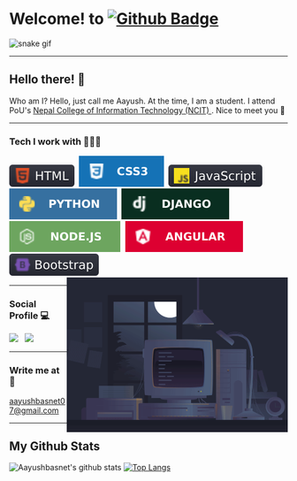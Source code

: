 # Welcome! to [![Github Badge](https://img.shields.io/badge/-Aayushbasnet-white?style=flat&logo=github&logoColor=black&link=https://github.com/Aayushbasnet/)](https://github.com/Aayushbasnet)

![snake gif](https://github.com/Aayushbasnet/Aayushbasnet/blob/output/github-contribution-grid-snake.gif)
***

## Hello there! 👋
<p align='left'>Who am I? Hello, just call me Aayush. At the time, I am a student. I attend PoU's <a href="https://ncit.edu.np/">Nepal College of Information Technology (NCIT) </a>. Nice to meet you 🤝</p>

***
### Tech I work with 👨🏻‍💻
[![HTML](/icons/HTML.svg)](https://html.com/)&nbsp;
[![CSS3](/icons/css3.svg)](https://www.w3schools.com/css/)&nbsp;
[![JavaScript](/icons/JavaScript.svg)](https://www.javascript.com/)&nbsp;
[![Python](/icons/python.svg)](python.org)&nbsp;
[![Django](/icons/django.svg)](https://www.djangoproject.com/)&nbsp;
[![NodeJS](/icons/nodejs.svg)](https://nodejs.org/)&nbsp;
[![Angular](/icons/angular.svg)](https://angular.io/cli)&nbsp;
[![Bootstrap](/icons/Bootstrap.svg)](https://getbootstrap.com/)&nbsp;
<img align="right" alt="coding" src="coding.gif" width="400" height="280" />
***

### Social Profile 💻
[<img height="46" src="https://raw.githubusercontent.com/exendahal/exendahal/master/twitter.png" />](https://twitter.com/AayushBasnet23) &nbsp;
[<img height="48" src="https://raw.githubusercontent.com/exendahal/exendahal/master/LinkedIn.png" />](https://www.linkedin.com/in/aayush-basnet-42ba3919a/)&nbsp;

***
### Write me at 📧
aayushbasnet07@gmail.com

***
## My Github Stats
![Aayushbasnet's github stats](https://github-readme-stats.vercel.app/api?username=Aayushbasnet&show_icons=true&theme=tokyonight)
[![Top Langs](https://github-readme-stats.vercel.app/api/top-langs/?username=Aayushbasnet&layout=compact&show_icons=true&theme=tokyonight)](https://github.com/Aayushbasnet/)

